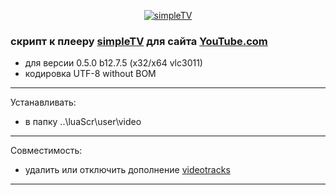 <p align="center"><a href="http://iptv.gen12.net"><img border="0" src="http://iptv.gen12.net/dokuwiki/lib/exe/fetch.php?cache=&media=mantis:simpletv:cb0ur-wpg7e.png" alt="simpleTV"></a></p>

### скрипт к плееру [simpleTV](http://iptv.gen12.net) для сайта [YouTube.com](https://www.youtube.com)
- для версии 0.5.0 b12.7.5 (x32/x64 vlc3011)
- кодировка UTF-8 without BOM
---------------------------------------------
Устанавливать:
 - в папку ..\luaScr\user\video
---------------------------------------------
Совместимость:
- удалить или отключить дополнение [videotracks](http://iptv.gen12.net/bugtracker/view.php?id=1704)
---------------------------------------------
